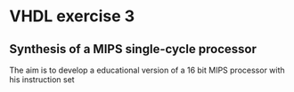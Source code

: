 # VHDL exercise 3

## Synthesis of a MIPS single-cycle processor

The aim is to develop a educational version of a 16 bit MIPS processor with his instruction set